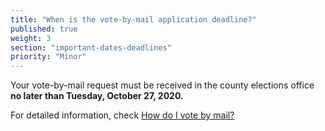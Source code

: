```yaml
---
title: "When is the vote-by-mail application deadline?"
published: true
weight: 3
section: "important-dates-deadlines"
priority: "Minor"
---
```


Your vote-by-mail request must be received in the county elections office **no later than Tuesday, October 27, 2020.**  

For detailed information, check [How do I vote by mail?](#menu-item-vote-by-mail)  
